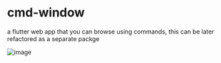 # cmd-window
a flutter web app that you can browse using commands, this can be later refactored as a separate packge



![image](https://user-images.githubusercontent.com/42315987/123337035-32132d80-d536-11eb-82c6-fc9477e208dc.png)
